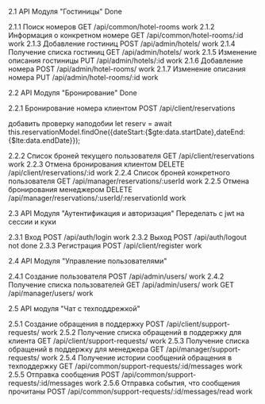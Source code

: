 
2.1 API Модуля "Гостиницы"      Done

2.1.1 Поиск номеров
GET /api/common/hotel-rooms 	work
2.1.2 Информация о конкретном номере
GET /api/common/hotel-rooms/:id	work
2.1.3 Добавление гостиниц
POST /api/admin/hotels/	        work
2.1.4 Получение списка гостиниц
GET /api/admin/hotels/      	work
2.1.5 Изменение описания гостиницы
PUT /api/admin/hotels/:id	    work
2.1.6 Добавление номера
POST /api/admin/hotel-rooms/	work
2.1.7 Изменение описания номера
PUT /api/admin/hotel-rooms/:id	work

2.2 API Модуля "Бронирование"   Done

2.2.1 Бронирование номера клиентом
POST /api/client/reservations   

добавить проверку наподобии let reserv = await this.reservationModel.findOne({dateStart:{$gte:data.startDate},dateEnd:{$lte:data.endDate}});

2.2.2 Список броней текущего пользователя
GET /api/client/reservations    work
2.2.3 Отмена бронирования клиентом
DELETE /api/client/reservations/:id work
2.2.4 Список броней конкретного пользователя
GET /api/manager/reservations/:userId   work
2.2.5 Отмена бронирования менеджером
DELETE /api/manager/reservations/:userId/:reservationId     work


2.3 API Модуля "Аутентификация и авторизация"
Переделать с jwt на сессии и куки

2.3.1 Вход
POST /api/auth/login	        work
2.3.2 Выход
POST /api/auth/logout	    not done
2.3.3 Регистрация
POST /api/client/register   	work

2.4 API Модуля "Управление пользователями"

2.4.1 Создание пользователя
POST /api/admin/users/	        work
2.4.2 Получение списка пользователей
GET /api/admin/users/	        work
GET /api/manager/users/	        work

2.5 API модуля "Чат с техподдрежкой"

2.5.1 Создание обращения в поддержку
POST /api/client/support-requests/  work
2.5.2 Получение списка обращений в поддержку для клиента
GET /api/client/support-requests/   work
2.5.3 Получение списка обращений в поддержку для менеджера
GET /api/manager/support-requests/  work
2.5.4 Получение истории сообщений обращения в техподдержку
GET /api/common/support-requests/:id/messages   work
2.5.5 Отправка сообщения
POST /api/common/support-requests/:id/messages  work
2.5.6 Отправка события, что сообщения прочитаны
POST /api/common/support-requests/:id/messages/read work


 






